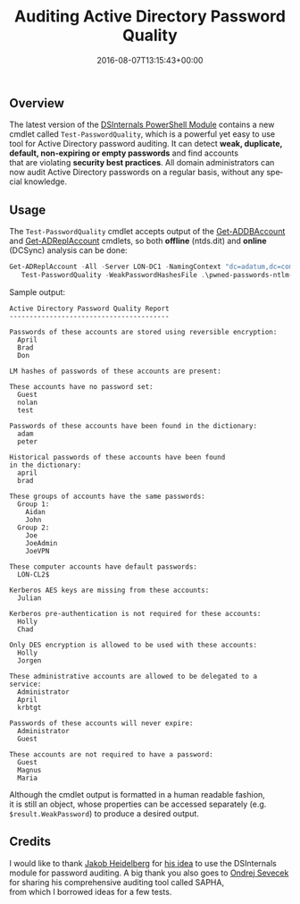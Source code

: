 ﻿---
ref: auditing-active-directory-password-quality
title: Auditing Active Directory Password Quality
date: 2016-08-07T13:15:43+00:00
layout: post
lang: en
image: /assets/images/HIBP.png
permalink: /en/auditing-active-directory-password-quality/
tags:
    - 'Active Directory'
    - PowerShell
    - Security
---

## Overview

The latest version of&nbsp;the&nbsp;[DSInternals PowerShell Module](https://github.com/MichaelGrafnetter/DSInternals) contains a&nbsp;new cmdlet called `Test-PasswordQuality`, which&nbsp;is&nbsp;a&nbsp;powerful yet&nbsp;easy to&nbsp;use tool for&nbsp;Active Directory password auditing. It&nbsp;can detect **weak, duplicate, default, non-expiring or&nbsp;empty passwords** and&nbsp;find accounts that&nbsp;are&nbsp;violating **security best practices**. All domain administrators can now&nbsp;audit Active Directory passwords on a&nbsp;regular basis, without any special knowledge.

## Usage

The `Test-PasswordQuality` cmdlet accepts output of&nbsp;the&nbsp;[Get-ADDBAccount](/en/dumping-ntds-dit-files-using-powershell/) and&nbsp;[Get-ADReplAccount](/en/retrieving-active-directory-passwords-remotely/) cmdlets, so&nbsp;both **offline** (ntds.dit) and&nbsp;**online** (DCSync) analysis can be&nbsp;done:

```powershell
Get-ADReplAccount -All -Server LON-DC1 -NamingContext "dc=adatum,dc=com" |
   Test-PasswordQuality -WeakPasswordHashesFile .\pwned-passwords-ntlm-ordered-by-count.txt -IncludeDisabledAccounts
```

<!--more-->

Sample output:

```
Active Directory Password Quality Report
----------------------------------------

Passwords of these accounts are stored using reversible encryption:
  April
  Brad
  Don

LM hashes of passwords of these accounts are present:

These accounts have no password set:
  Guest
  nolan
  test

Passwords of these accounts have been found in the dictionary:
  adam
  peter

Historical passwords of these accounts have been found in the dictionary:
  april
  brad

These groups of accounts have the same passwords:
  Group 1:
    Aidan
    John
  Group 2:
    Joe
    JoeAdmin
    JoeVPN

These computer accounts have default passwords:
  LON-CL2$

Kerberos AES keys are missing from these accounts:
  Julian

Kerberos pre-authentication is not required for these accounts:
  Holly
  Chad

Only DES encryption is allowed to be used with these accounts:
  Holly
  Jorgen

These administrative accounts are allowed to be delegated to a service:
  Administrator
  April
  krbtgt

Passwords of these accounts will never expire:
  Administrator
  Guest

These accounts are not required to have a password:
  Guest
  Magnus
  Maria

```

Although the&nbsp;cmdlet output is&nbsp;formatted in&nbsp;a&nbsp;human readable fashion, it&nbsp;is&nbsp;still an&nbsp;object, whose properties can be&nbsp;accessed separately (e.g. `$result.WeakPassword`) to&nbsp;produce a&nbsp;desired output.

## Credits

I&nbsp;would like to&nbsp;thank [Jakob Heidelberg](https://twitter.com/jakobheidelberg) for&nbsp;[his idea](https://github.com/improsec/Get-bADpasswords) to&nbsp;use the&nbsp;DSInternals module for&nbsp;password auditing. A&nbsp;big thank you also goes to&nbsp;[Ondrej Sevecek](https://www.sevecek.com/EnglishPages/default.aspx) for&nbsp;sharing his&nbsp;comprehensive auditing tool called SAPHA, from&nbsp;which&nbsp;I&nbsp;borrowed ideas for&nbsp;a&nbsp;few tests.
